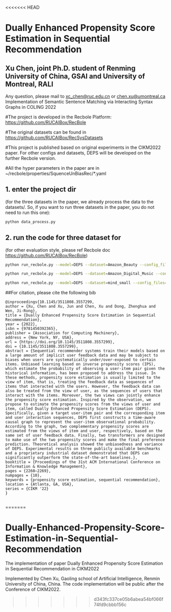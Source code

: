 <<<<<<< HEAD
# Dually Enhanced Propensity Score Estimation in Sequential Recommendation
## Xu Chen, joint Ph.D. student of Renming University of China, GSAI and University of Montreal, RALI
Any question, please mail to xc_chen@ruc.edu.cn or chen.xu@umontreal.ca\
Implementation of Semantic Sentence Matching via Interacting Syntax Graphs in COLING 2022

#The project is developed in the Recbole Platform:
https://github.com/RUCAIBox/RecBole

#The original datasets can be found in https://github.com/RUCAIBox/RecSysDatasets

#This project is published based on original experiments in the CIKM2022 paper. 
For other configs and datasets, DEPS will be developed on the further Recbole version.

#All the hyper parameters in the paper are in ~/recbole/properties/SquenceUnBiasRec/*.yaml



## 1. enter the project dir 
(for the three datasets in the paper, we already process the data to the datasets/. So, if you want to run three datasets in the paper, you do not need to run this one):
 ```bash
python data_process.py
 ```
## 2. run the code for three dataset for 
(for other evaluation style, please ref Recbole doc https://github.com/RUCAIBox/RecBole)
```bash
python run_recbole.py --model=DEPS --dataset=Amazon_Beauty --config_files=recbole/properties/SquenceUnBiasRec/DEPS_amazon_beauty.yaml
```

```bash
python run_recbole.py --model=DEPS --dataset=Amazon_Digital_Music --config_files=recbole/properties/SquenceUnBiasRec/DEPS_amazon_music.yaml
```

```bash
python run_recbole.py --model=DEPS --dataset=mind_small --config_files=recbole/properties/SquenceUnBiasRec/DEPS_mind.yaml
```


##For citation, please cite the following bib
```
@inproceedings{10.1145/3511808.3557299,
author = {Xu, Chen and Xu, Jun and Chen, Xu and Dong, Zhenghua and Wen, Ji-Rong},
title = {Dually Enhanced Propensity Score Estimation in Sequential Recommendation},
year = {2022},
isbn = {9781450392365},
publisher = {Association for Computing Machinery},
address = {New York, NY, USA},
url = {https://doi.org/10.1145/3511808.3557299},
doi = {10.1145/3511808.3557299},
abstract = {Sequential recommender systems train their models based on a large amount of implicit user feedback data and may be subject to biases when users are systematically under/over-exposed to certain items. Unbiased learning based on inverse propensity scores (IPS), which estimate the probability of observing a user-item pair given the historical information, has been proposed to address the issue. In these methods, propensity score estimation is usually limited to the view of item, that is, treating the feedback data as sequences of items that interacted with the users. However, the feedback data can also be treated from the view of user, as the sequences of users that interact with the items. Moreover, the two views can jointly enhance the propensity score estimation. Inspired by the observation, we propose to estimate the propensity scores from the views of user and item, called Dually Enhanced Propensity Score Estimation (DEPS). Specifically, given a target user-item pair and the corresponding item and user interaction sequences, DEPS first constructs a time-aware causal graph to represent the user-item observational probability. According to the graph, two complementary propensity scores are estimated from the views of item and user, respectively, based on the same set of user feedback data. Finally, two transformers are designed to make use of the two propensity scores and make the final preference prediction. Theoretical analysis showed the unbiasedness and variance of DEPS. Experimental results on three publicly available benchmarks and a proprietary industrial dataset demonstrated that DEPS can significantly outperform the state-of-the-art baselines.},
booktitle = {Proceedings of the 31st ACM International Conference on Information & Knowledge Management},
pages = {2260–2269},
numpages = {10},
keywords = {propensity score estimation, sequential recommendation},
location = {Atlanta, GA, USA},
series = {CIKM '22}
}


```
=======
# Dually-Enhanced-Propensity-Score-Estimation-in-Sequential-Recommendation
The implementation of paper Dually Enhanced Propensity Score Estimation in Sequential Recommendation in CIKM2022

Implemented by Chen Xu, Gaoling school of Artificial Intelligence, Renmin University of China, China.
The code implementation will be public after the Conference of CIKM2022.
>>>>>>> d343fc337ce05b6abea54bf066f74fd9cbbb156c
